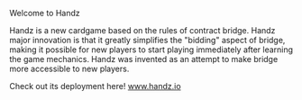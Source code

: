 Welcome to Handz

Handz is a new cardgame based on the rules of contract bridge. Handz major innovation is that it greatly simplifies the "bidding" aspect of bridge, making it possible for new players to start playing immediately after learning the game mechanics. Handz was invented as an attempt to make bridge more accessible to new players.

Check out its deployment here!
www.handz.io

